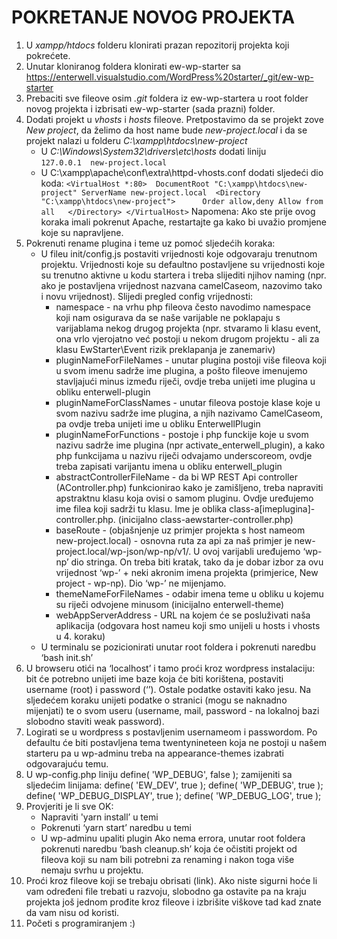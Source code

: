 # POKRETANJE NOVOG PROJEKTA

1. U *xampp/htdocs* folderu klonirati prazan repozitorij projekta koji pokrećete.
2. Unutar kloniranog foldera klonirati ew-wp-starter sa https://enterwell.visualstudio.com/WordPress%20starter/_git/ew-wp-starter
3. Prebaciti sve fileove osim *.git* foldera iz ew-wp-startera u root folder novog projekta i izbrisati ew-wp-starter (sada prazni) folder.
4. Dodati projekt u *vhosts* i *hosts* fileove. Pretpostavimo da se projekt zove *New project*, da želimo da host name bude *new-project.local* i da se projekt nalazi u folderu *C:\xampp\htdocs\new-project*
    - U *C:\Windows\System32\drivers\etc\hosts* dodati liniju    
			`127.0.0.1	new-project.local`
    - U C:\xampp\apache\conf\extra\httpd-vhosts.conf dodati sljedeći dio koda:
			`<VirtualHost *:80> 
     				DocumentRoot "C:\xampp\htdocs\new-project"
     				ServerName new-project.local 
     				<Directory "C:\xampp\htdocs\new-project">     
          					Order allow,deny
          					Allow from all  
                    </Directory>
            </VirtualHost>`
Napomena: Ako ste prije ovog koraka imali pokrenut Apache, restartajte ga kako bi uvažio promjene koje su napravljene.
5. Pokrenuti rename plugina i teme uz pomoć sljedećih koraka:
    - U fileu init/config.js postaviti vrijednosti koje odgovaraju trenutnom projektu. Vrijednosti koje su defaultno postavljene su vrijednosti koje su trenutno aktivne u kodu startera i treba slijediti njihov naming (npr. ako je postavljena vrijednost nazvana camelCaseom, nazovimo tako i novu vrijednost). Slijedi pregled config vrijednosti:
        - namespace - na vrhu php fileova često navodimo namespace koji nam osigurava da se naše varijable ne poklapaju s varijablama nekog drugog projekta (npr. stvaramo li klasu event, ona vrlo vjerojatno već postoji u nekom drugom projektu - ali za klasu EwStarter\Event rizik preklapanja je zanemariv)
        - pluginNameForFileNames - unutar plugina postoji više fileova koji u svom imenu sadrže ime plugina, a pošto fileove imenujemo stavljajući minus između riječi, ovdje treba unijeti ime plugina u obliku enterwell-plugin
        - pluginNameForClassNames - unutar fileova postoje klase koje u svom nazivu sadrže ime plugina, a njih nazivamo CamelCaseom, pa ovdje treba unijeti ime u obliku EnterwellPlugin
        - pluginNameForFunctions - postoje i php funckije koje u svom nazivu sadrže ime plugina (npr activate_enterwell_plugin), a kako php funkcijama u nazivu riječi odvajamo underscoreom, ovdje treba zapisati varijantu imena u obliku enterwell_plugin
        - abstractControllerFileName - da bi WP REST Api controller (AController.php) funkcionirao kako je zamišljeno, treba napraviti apstraktnu klasu koja ovisi o samom pluginu. Ovdje uređujemo ime filea koji sadrži tu klasu. Ime je oblika class-a[imeplugina]-controller.php. (inicijalno class-aewstarter-controller.php)
        - baseRoute - (objašnjenje uz primjer projekta s host nameom new-project.local) - osnovna ruta za api za naš primjer je new-project.local/wp-json/wp-np/v1/. U ovoj varijabli uređujemo ‘wp-np’ dio stringa. On treba biti kratak, tako da je dobar izbor za ovu vrijednost ‘wp-’ + neki akronim imena projekta (primjerice, New project - wp-np). Dio ‘wp-’ ne mijenjamo.
        - themeNameForFileNames - odabir imena teme u obliku u kojemu su riječi odvojene minusom (inicijalno enterwell-theme)
        - webAppServerAddress - URL na kojem će se posluživati naša aplikacija (odgovara host nameu koji smo unijeli u hosts i vhosts u 4. koraku)
    - U terminalu se pozicionirati unutar root foldera i pokrenuti naredbu ‘bash init.sh’
6. U browseru otići na ‘localhost’ i tamo proći kroz wordpress instalaciju: bit će potrebno unijeti ime baze koja će biti korištena, postaviti username (root) i password (‘’). Ostale podatke ostaviti kako jesu. Na sljedećem koraku unijeti podatke o stranici (mogu se naknadno mijenjati) te o svom useru (username, mail, password - na lokalnoj bazi slobodno staviti weak password).
7. Logirati se u wordpress s postavljenim usernameom i passwordom. Po defaultu će biti postavljena tema twentynineteen koja ne postoji u našem starteru pa u wp-adminu treba na appearance-themes izabrati odgovarajuću temu.
8. U wp-config.php liniju
        define( 'WP_DEBUG', false );
	zamijeniti sa sljedećim linijama:
		define( 'EW_DEV', true );
        define( 'WP_DEBUG', true );
        define( 'WP_DEBUG_DISPLAY', true );
        define( 'WP_DEBUG_LOG', true );
9. Provjeriti je li sve OK:
    - Napraviti 'yarn install’ u temi
    - Pokrenuti ‘yarn start’ naredbu u temi
    - U wp-adminu upaliti plugin
Ako nema errora, unutar root foldera pokrenuti naredbu ‘bash cleanup.sh’ koja će očistiti projekt od fileova koji su nam bili potrebni za renaming i nakon toga više nemaju svrhu u projektu.
10. Proći kroz fileove koji se trebaju obrisati (link). Ako niste sigurni hoće li vam određeni file trebati u razvoju, slobodno ga ostavite pa na kraju projekta još jednom prođite kroz fileove i izbrišite viškove tad kad znate da vam nisu od koristi.
11. Početi s programiranjem :)
